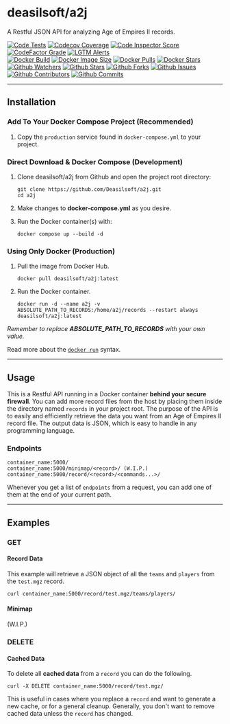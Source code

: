 # deasilsoft/a2j

A Restful JSON API for analyzing Age of Empires II records.

[![Code Tests](https://img.shields.io/github/workflow/status/deasilsoft/a2j/Run%20a2j%20Tests?label=pytest&logo=pytest&logoWidth=18)](https://github.com/Deasilsoft/a2j/actions/workflows/tests.yaml)
[![Codecov Coverage](https://img.shields.io/codecov/c/github/deasilsoft/a2j?logo=codecov&logoWidth=18)](https://app.codecov.io/gh/Deasilsoft/a2j)
[![Code Inspector Score](https://www.code-inspector.com/project/25065/score/svg)](https://frontend.code-inspector.com/project/25065/dashboard)
[![CodeFactor Grade](https://img.shields.io/codefactor/grade/github/deasilsoft/a2j/main?label=CodeFactor&logo=codefactor&logoWidth=18)](https://www.codefactor.io/repository/github/deasilsoft/a2j)
[![LGTM Alerts](https://img.shields.io/lgtm/alerts/github/Deasilsoft/a2j?logo=lgtm&logoWidth=18)](https://lgtm.com/projects/g/Deasilsoft/a2j/context:python)  
[![Docker Build](https://img.shields.io/github/workflow/status/deasilsoft/a2j/Build%20and%20Push%20a2j%20to%20Docker%20Hub?logo=docker&logoWidth=18)](https://github.com/Deasilsoft/a2j/actions/workflows/docker-hub.yaml)
[![Docker Image Size](https://img.shields.io/docker/image-size/deasilsoft/a2j?logo=docker&logoWidth=18)](https://hub.docker.com/r/deasilsoft/a2j)
[![Docker Pulls](https://img.shields.io/docker/pulls/deasilsoft/a2j?logo=docker&logoWidth=18)](https://hub.docker.com/r/deasilsoft/a2j)
[![Docker Stars](https://img.shields.io/docker/stars/deasilsoft/a2j?logo=docker&logoWidth=18)](https://hub.docker.com/r/deasilsoft/a2j)  
[![Github Watchers](https://img.shields.io/github/watchers/deasilsoft/a2j?logo=github&logoWidth=18)](https://github.com/Deasilsoft/a2j/watchers)
[![Github Stars](https://img.shields.io/github/stars/deasilsoft/a2j?logo=github&logoWidth=18)](https://github.com/Deasilsoft/a2j/stargazers)
[![Github Forks](https://img.shields.io/github/forks/deasilsoft/a2j?logo=github&logoWidth=18)](https://github.com/Deasilsoft/a2j/network/members)
[![Github Issues](https://img.shields.io/github/issues-raw/deasilsoft/a2j?logo=github&logoWidth=18)](https://github.com/Deasilsoft/a2j/issues)
[![Github Contributors](https://img.shields.io/github/contributors/deasilsoft/a2j?logo=github&logoWidth=18)](https://github.com/Deasilsoft/a2j/pulls)
[![Github Commits](https://img.shields.io/github/last-commit/deasilsoft/a2j?logo=github&logoWidth=18)](https://github.com/Deasilsoft/a2j/commits/main)

---

## Installation

### Add To Your Docker Compose Project (Recommended)

1. Copy the `production` service found in `docker-compose.yml` to your project.

### Direct Download & Docker Compose (Development)

1. Clone deasilsoft/a2j from Github and open the project root directory:

       git clone https://github.com/Deasilsoft/a2j.git
       cd a2j

2. Make changes to **docker-compose.yml** as you desire.

3. Run the Docker container(s) with:

       docker compose up --build -d

### Using Only Docker (Production)

1. Pull the image from Docker Hub.

       docker pull deasilsoft/a2j:latest

2. Run the Docker container.

       docker run -d --name a2j -v ABSOLUTE_PATH_TO_RECORDS:/home/a2j/records --restart always deasilsoft/a2j:latest

*Remember to replace **ABSOLUTE_PATH_TO_RECORDS** with your own value.*

Read more about the [`docker run`](https://docs.docker.com/engine/reference/commandline/run/) syntax.

---

## Usage

This is a Restful API running in a Docker container **behind your secure firewall**. You can add more record files from the host by placing them inside the directory
named `records` in your project root. The purpose of the API is to easily and efficiently retrieve the data you want from an Age of Empires II record file. The output data is JSON,
which is easy to handle in any programming language.

### Endpoints

    container_name:5000/
    container_name:5000/minimap/<record>/ (W.I.P.)
    container_name:5000/record/<record>/<commands...>/

Whenever you get a list of `endpoints` from a request, you can add one of them at the end of your current path.

---

## Examples

### GET

#### Record Data

This example will retrieve a JSON object of all the `teams` and `players` from the `test.mgz` record.

    curl container_name:5000/record/test.mgz/teams/players/

#### Minimap

(W.I.P.)

### DELETE

#### Cached Data

To delete all **cached data** from a `record` you can do the following.

    curl -X DELETE container_name:5000/record/test.mgz/

This is useful in cases where you replace a `record` and want to generate a new cache, or for a general cleanup. Generally, you don't want to remove cached data unless the `record`
has changed.
